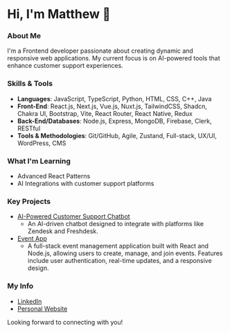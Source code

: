 # Hi, I'm Matthew 👋

### About Me
I'm a Frontend developer passionate about creating dynamic and responsive web applications. My current focus is on AI-powered tools that enhance customer support experiences.

### Skills & Tools
- **Languages**: JavaScript, TypeScript, Python, HTML, CSS, C++, Java
- **Front-End**: React.js, Next.js, Vue.js, Nuxt.js, TailwindCSS, Shadcn, Chakra UI, Bootstrap, Vite, React Router, React Native, Redux
- **Back-End/Databases**: Node.js, Express, MongoDB, Firebase, Clerk, RESTful
- **Tools & Methodologies**: Git/GitHub, Agile, Zustand, Full-stack, UX/UI, WordPress, CMS

### What I'm Learning
- Advanced React Patterns
- AI Integrations with customer support platforms

### Key Projects
- [AI-Powered Customer Support Chatbot](https://github.com/mibernard/customer-support-chatbot)
  - An AI-driven chatbot designed to integrate with platforms like Zendesk and Freshdesk.
- [Event App](https://github.com/mibernard/event-app)
  - A full-stack event management application built with React and Node.js, allowing users to create, manage, and join events. Features include user authentication, real-time updates, and a responsive design.

### My Info
- [LinkedIn](https://www.linkedin.com/in/matthewbernard)
- [Personal Website](https://matthewbernard.dev)

Looking forward to connecting with you!
